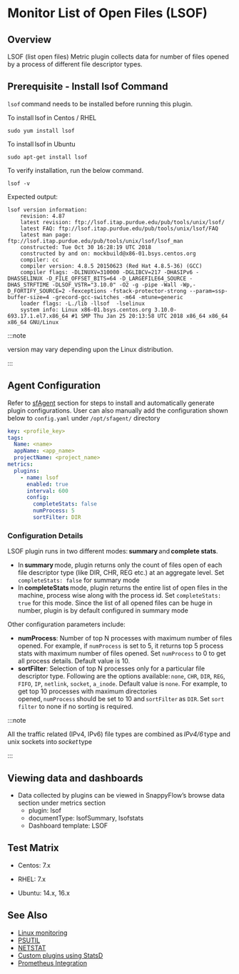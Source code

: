 # Monitor List of Open Files (LSOF)

## Overview

LSOF (list open files) Metric plugin collects data for number of files opened by a process of different file descriptor types. 

## Prerequisite -  Install lsof Command

`lsof` command needs to be installed before running this plugin.

To install lsof in Centos / RHEL

```shell
sudo yum install lsof
```

To install lsof in Ubuntu

```shell
sudo apt-get install lsof
```

To verify installation, run the below command. 

```shell
lsof -v
```

Expected output: 

```shell
lsof version information: 
    revision: 4.87 
    latest revision: ftp://lsof.itap.purdue.edu/pub/tools/unix/lsof/ 
    latest FAQ: ftp://lsof.itap.purdue.edu/pub/tools/unix/lsof/FAQ 
    latest man page: ftp://lsof.itap.purdue.edu/pub/tools/unix/lsof/lsof_man 
    constructed: Tue Oct 30 16:28:19 UTC 2018 
    constructed by and on: mockbuild@x86-01.bsys.centos.org 
    compiler: cc 
    compiler version: 4.8.5 20150623 (Red Hat 4.8.5-36) (GCC) 
    compiler flags: -DLINUXV=310000 -DGLIBCV=217 -DHASIPv6 -DHASSELINUX -D_FILE_OFFSET_BITS=64 -D_LARGEFILE64_SOURCE -DHAS_STRFTIME -DLSOF_VSTR="3.10.0" -O2 -g -pipe -Wall -Wp,-D_FORTIFY_SOURCE=2 -fexceptions -fstack-protector-strong --param=ssp-buffer-size=4 -grecord-gcc-switches -m64 -mtune=generic 
    loader flags: -L./lib -llsof  -lselinux 
    system info: Linux x86-01.bsys.centos.org 3.10.0-693.17.1.el7.x86_64 #1 SMP Thu Jan 25 20:13:58 UTC 2018 x86_64 x86_64 x86_64 GNU/Linux 
```

:::note

version may vary depending upon the Linux distribution. 

:::

## Agent Configuration

 

Refer to [sfAgent](/docs/Quick_Start/getting_started#sfagent) section for steps to install and automatically generate plugin configurations.  User can also manually add the configuration shown below to `config.yaml` under `/opt/sfagent/` directory 

```yaml
key: <profile_key> 
tags: 
  Name: <name> 
  appName: <app_name> 
  projectName: <project_name> 
metrics: 
  plugins: 
    - name: lsof 
      enabled: true 
      interval: 600 
      config: 
        completeStats: false 
        numProcess: 5 
        sortFilter: DIR 
```

### Configuration Details

 LSOF plugin runs in two different modes: **summary** and **complete stats**. 

- In **summary** mode, plugin returns only the count of files open of each file descriptor type (like DIR, CHR, REG etc.) at an aggregate level. Set `completeStats: false` for summary mode 
- In **completeStats** mode, plugin returns the entire list of open files in the machine, process wise along with the process id. Set `completeStats: true` for this mode. Since the list of all opened files can be huge in number, plugin is by default configured in summary mode 

Other configuration parameters include: 

- **numProcess**: Number of top N processes with maximum number of files opened. For example, if `numProcess` is set to 5, it returns top 5 process stats with maximum number of files opened. Set `numProcess` to 0 to get all process details. Default value is 10. 
- **sortFilter**: Selection of top N processes only for a particular file descriptor type. Following are the options available: `none`, `CHR`, `DIR`, `REG`, `FIFO`, `IP`, `netlink`, `socket`, `a_inode`. Default value is `none`. For example, to get top 10 processes with maximum directories opened, `numProcess` should be set to 10 and `sortFilter` as `DIR`. Set `sort filter` to none if no sorting is required. 

 

:::note

All the traffic related (IPv4, IPv6) file types are combined as *IPv4/6* type and unix sockets into *socket* type

:::

## Viewing data and dashboards 

 

- Data collected by plugins can be viewed in SnappyFlow’s browse data section under metrics section
  - plugin: lsof 
  - documentType: lsofSummary, lsofstats 
  - Dashboard template: LSOF 

 

## Test Matrix 

 

- Centos: 7.x 

- RHEL: 7.x 

- Ubuntu: 14.x, 16.x 

   


## See Also 

 

- [Linux monitoring](/docs/selfhosted-lite/integrations/os/linux/linux_os)
- [PSUTIL](/docs/selfhosted-lite/integrations/os/linux/psutil)
- [NETSTAT](/docs/selfhosted-lite/integrations/os/linux/netstat)
- [Custom plugins using StatsD](/docs/selfhosted-lite/integrations/statsd/custom_monitoring)
- [Prometheus Integration](/docs/selfhosted-lite/Integrations/kubernetes/prometheus_exporter) 

